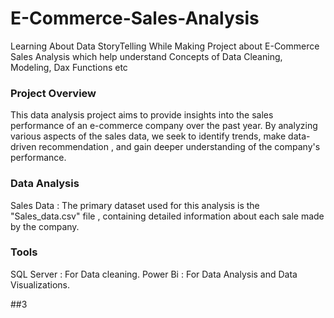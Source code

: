 # E-Commerce-Sales-Analysis
Learning About Data StoryTelling While Making  Project about E-Commerce Sales Analysis  which help understand Concepts of Data Cleaning, Modeling, Dax Functions etc

### Project Overview

This data analysis project aims to provide insights into the sales performance of an e-commerce company over the past year. By analyzing various aspects of the sales data, we seek to identify trends, make data-driven recommendation , and gain deeper understanding of the company's performance.

### Data Analysis 

Sales Data : The primary dataset used for this analysis is the "Sales_data.csv" file , containing detailed information about each sale made by the company.

### Tools 

SQL Server : For Data cleaning.
Power Bi : For Data Analysis and Data Visualizations.

##3
